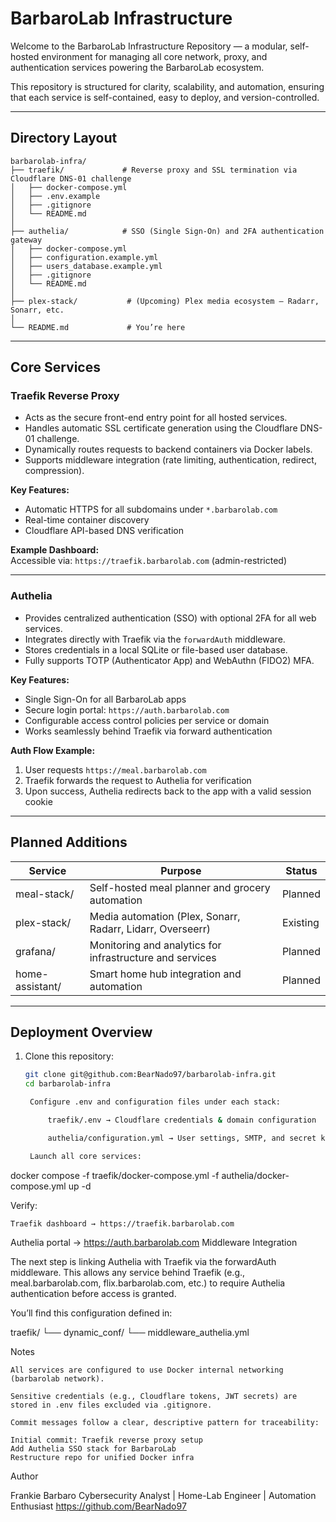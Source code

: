 # BarbaroLab Infrastructure

Welcome to the BarbaroLab Infrastructure Repository — a modular, self-hosted environment for managing all core network, proxy, and authentication services powering the BarbaroLab ecosystem.

This repository is structured for clarity, scalability, and automation, ensuring that each service is self-contained, easy to deploy, and version-controlled.

---

## Directory Layout

    barbarolab-infra/
    ├── traefik/             # Reverse proxy and SSL termination via Cloudflare DNS-01 challenge
    │   ├── docker-compose.yml
    │   ├── .env.example
    │   ├── .gitignore
    │   └── README.md
    │
    ├── authelia/            # SSO (Single Sign-On) and 2FA authentication gateway
    │   ├── docker-compose.yml
    │   ├── configuration.example.yml
    │   ├── users_database.example.yml
    │   ├── .gitignore
    │   └── README.md
    │
    ├── plex-stack/           # (Upcoming) Plex media ecosystem — Radarr, Sonarr, etc.
    │
    └── README.md             # You’re here



---

## Core Services

### Traefik Reverse Proxy
- Acts as the secure front-end entry point for all hosted services.
- Handles automatic SSL certificate generation using the Cloudflare DNS-01 challenge.
- Dynamically routes requests to backend containers via Docker labels.
- Supports middleware integration (rate limiting, authentication, redirect, compression).

**Key Features:**
- Automatic HTTPS for all subdomains under `*.barbarolab.com`
- Real-time container discovery
- Cloudflare API-based DNS verification

**Example Dashboard:**  
Accessible via: `https://traefik.barbarolab.com` (admin-restricted)

---

### Authelia
- Provides centralized authentication (SSO) with optional 2FA for all web services.
- Integrates directly with Traefik via the `forwardAuth` middleware.
- Stores credentials in a local SQLite or file-based user database.
- Fully supports TOTP (Authenticator App) and WebAuthn (FIDO2) MFA.

**Key Features:**
- Single Sign-On for all BarbaroLab apps
- Secure login portal: `https://auth.barbarolab.com`
- Configurable access control policies per service or domain
- Works seamlessly behind Traefik via forward authentication

**Auth Flow Example:**
1. User requests `https://meal.barbarolab.com`
2. Traefik forwards the request to Authelia for verification
3. Upon success, Authelia redirects back to the app with a valid session cookie

---

## Planned Additions

| Service | Purpose | Status |
|----------|----------|--------|
| meal-stack/ | Self-hosted meal planner and grocery automation | Planned |
| plex-stack/ | Media automation (Plex, Sonarr, Radarr, Lidarr, Overseerr) | Existing |
| grafana/ | Monitoring and analytics for infrastructure and services | Planned |
| home-assistant/ | Smart home hub integration and automation | Planned |

---

## Deployment Overview

1. Clone this repository:
   ```bash
   git clone git@github.com:BearNado97/barbarolab-infra.git
   cd barbarolab-infra

    Configure .env and configuration files under each stack:

        traefik/.env → Cloudflare credentials & domain configuration

        authelia/configuration.yml → User settings, SMTP, and secret keys

    Launch all core services:

docker compose -f traefik/docker-compose.yml -f authelia/docker-compose.yml up -d

Verify:

    Traefik dashboard → https://traefik.barbarolab.com

Authelia portal → https://auth.barbarolab.com
Middleware Integration

The next step is linking Authelia with Traefik via the forwardAuth middleware.
This allows any service behind Traefik (e.g., meal.barbarolab.com, flix.barbarolab.com, etc.) to require Authelia authentication before access is granted.

You’ll find this configuration defined in:

traefik/
└── dynamic_conf/
    └── middleware_authelia.yml

Notes

    All services are configured to use Docker internal networking (barbarolab network).

    Sensitive credentials (e.g., Cloudflare tokens, JWT secrets) are stored in .env files excluded via .gitignore.

    Commit messages follow a clear, descriptive pattern for traceability:

    Initial commit: Traefik reverse proxy setup
    Add Authelia SSO stack for BarbaroLab
    Restructure repo for unified Docker infra

Author

Frankie Barbaro
Cybersecurity Analyst | Home-Lab Engineer | Automation Enthusiast
https://github.com/BearNado97
